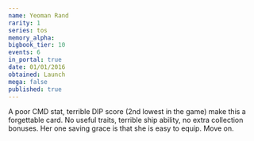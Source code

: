 ```yaml
---
name: Yeoman Rand
rarity: 1
series: tos
memory_alpha:
bigbook_tier: 10
events: 6
in_portal: true
date: 01/01/2016
obtained: Launch
mega: false
published: true
---
```


A poor CMD stat, terrible DIP score (2nd lowest in the game) make this a forgettable card. No useful traits, terrible ship ability, no extra collection bonuses. Her one saving grace is that she is easy to equip. Move on.
